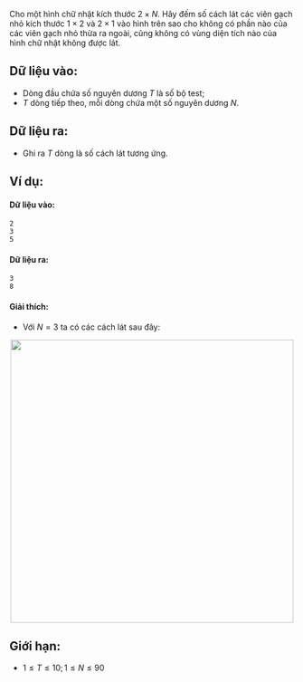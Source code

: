 Cho một hình chữ nhật kích thước $2×N$. Hãy đếm số cách lát các viên gạch nhỏ kích thước $1×2$ và $2×1$ vào hình trên sao cho không có phần nào của các viên gạch nhỏ thừa ra ngoài, cũng không có vùng diện tích nào của hình chữ nhật không được lát.

## Dữ liệu vào:
- Dòng đầu chứa số nguyên dương $T$ là số bộ test;
- $T$ dòng tiếp theo, mỗi dòng chứa một số nguyên dương $N$.

## Dữ liệu ra:
- Ghi ra $T$ dòng là số cách lát tương ứng.

## Ví dụ:
#### Dữ liệu vào:
```
2
3
5
```

#### Dữ liệu ra:
```
3
8
```

#### Giải thích:
- Với $N = 3$ ta có các cách lát sau đây:
<center><img src="/images/problems/426/DPLATGACH.svg" width=500px></center>
 
## Giới hạn:
- $1 ≤ T ≤ 10; 1 ≤ N ≤ 90$